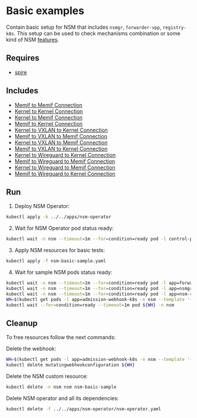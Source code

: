 # Basic examples

Contain basic setup for NSM that includes `nsmgr`, `forwarder-vpp`, `registry-k8s`. This setup can be used to check mechanisms combination or some kind of NSM [features](../features).

## Requires

- [spire](../spire)

## Includes

- [Memif to Memif Connection](../use-cases/Memif2Memif)
- [Kernel to Kernel Connection](../use-cases/Kernel2Kernel)
- [Kernel to Memif Connection](../use-cases/Kernel2Memif)
- [Memif to Kernel Connection](../use-cases/Memif2Kernel)
- [Kernel to VXLAN to Kernel Connection](../use-cases/Kernel2Vxlan2Kernel)
- [Memif to VXLAN to Memif Connection](../use-cases/Memif2Vxlan2Memif)
- [Kernel to VXLAN to Memif Connection](../use-cases/Kernel2Vxlan2Memif)
- [Memif to VXLAN to Kernel Connection](../use-cases/Memif2Vxlan2Kernel)
- [Kernel to Wireguard to Kernel Connection](../use-cases/Kernel2Wireguard2Kernel)
- [Memif to Wireguard to Memif Connection](../use-cases/Memif2Wireguard2Memif)
- [Kernel to Wireguard to Memif Connection](../use-cases/Kernel2Wireguard2Memif)
- [Memif to Wireguard to Kernel Connection](../use-cases/Memif2Wireguard2Kernel)

## Run

1. Deploy NSM Operator:
```bash
kubectl apply -k ../../apps/nsm-operator
```

2. Wait for NSM Operator pod status ready:
```bash
kubectl wait -n nsm --timeout=1m --for=condition=ready pod -l control-plane=nsm-operator
```

3. Apply NSM resources for basic tests:

```bash
kubectl apply -f nsm-basic-sample.yaml
```

4. Wait for sample NSM pods status ready:
```bash
kubectl wait -n nsm --timeout=1m --for=condition=ready pod -l app=forwarder
kubectl wait -n nsm --timeout=1m --for=condition=ready pod -l app=nsmgr
kubectl wait -n nsm --timeout=1m --for=condition=ready pod -l app=nsm-registry
WH=$(kubectl get pods -l app=admission-webhook-k8s -n nsm --template '{{range .items}}{{.metadata.name}}{{"\n"}}{{end}}')
kubectl wait --for=condition=ready --timeout=1m pod ${WH} -n nsm
```

## Cleanup

To free resources follow the next commands:

Delete the webhook:
```bash
WH=$(kubectl get pods -l app=admission-webhook-k8s -n nsm --template '{{range .items}}{{.metadata.name}}{{"\n"}}{{end}}')
kubectl delete mutatingwebhookconfiguration ${WH}
```

Delete the NSM custom resource:
```bash
kubectl delete -n nsm nsm nsm-basic-sample
```

Delete NSM operator and all its dependencies:
```bash
kubectl delete -f ../../apps/nsm-operator/nsm-operator.yaml
```
